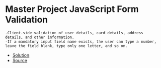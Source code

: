 # Master Project JavaScript Form Validation
    -Client-side validation of user details, card details, address details, and other information.
    -If a mandatory input field name exists, the user can type a number, leave the field blank, type only one letter, and so on.
   - [Solution](https://faizy-khan.github.io/Internspidea_Form/Master%20Project/Task.html)
   - [Source](https://github.com/Faizy-khan/Internspidea_Form/tree/main/Master%20Project)
